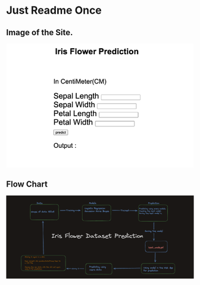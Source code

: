 # Just Readme Once


## Image of the Site.
![](static/img/site_img.png)

## Flow Chart 
![](static/img/flow-chart.png)
